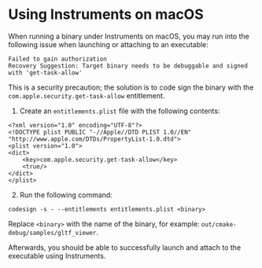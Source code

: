 # Using Instruments on macOS

When running a binary under Instruments on macOS, you may run into the following issue when
launching or attaching to an executable:

```
Failed to gain authorization
Recovery Suggestion: Target binary needs to be debuggable and signed with 'get-task-allow'
```

This is a security precaution; the solution is to code sign the binary with the
`com.apple.security.get-task-allow` entitlement.

1. Create an `entitlements.plist` file with the following contents:

```
<?xml version="1.0" encoding="UTF-8"?>
<!DOCTYPE plist PUBLIC "-//Apple//DTD PLIST 1.0//EN" "http://www.apple.com/DTDs/PropertyList-1.0.dtd">
<plist version="1.0">
<dict>
    <key>com.apple.security.get-task-allow</key>
    <true/>
</dict>
</plist>
```

2. Run the following command:

```
codesign -s - --entitlements entitlements.plist <binary>
```

Replace `<binary>` with the name of the binary, for example: `out/cmake-debug/samples/gltf_viewer`.

Afterwards, you should be able to successfully launch and attach to the executable using
Instruments.
